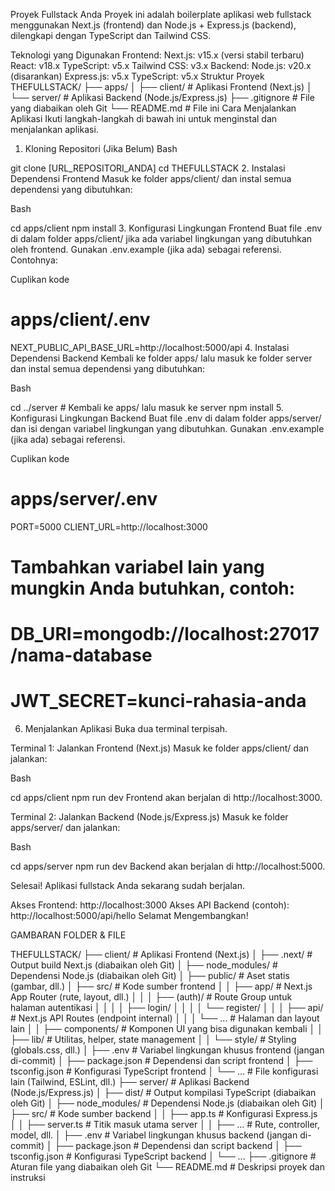 Proyek Fullstack Anda
Proyek ini adalah boilerplate aplikasi web fullstack menggunakan Next.js (frontend) dan Node.js + Express.js (backend), dilengkapi dengan TypeScript dan Tailwind CSS.

Teknologi yang Digunakan
Frontend:
Next.js: v15.x (versi stabil terbaru)
React: v18.x
TypeScript: v5.x
Tailwind CSS: v3.x
Backend:
Node.js: v20.x (disarankan)
Express.js: v5.x
TypeScript: v5.x
Struktur Proyek
THEFULLSTACK/
├── apps/
│   ├── client/          # Aplikasi Frontend (Next.js)
│   └── server/          # Aplikasi Backend (Node.js/Express.js)
├── .gitignore           # File yang diabaikan oleh Git
└── README.md            # File ini
Cara Menjalankan Aplikasi
Ikuti langkah-langkah di bawah ini untuk menginstal dan menjalankan aplikasi.

1. Kloning Repositori (Jika Belum)
Bash

git clone [URL_REPOSITORI_ANDA]
cd THEFULLSTACK
2. Instalasi Dependensi Frontend
Masuk ke folder apps/client/ dan instal semua dependensi yang dibutuhkan:

Bash

cd apps/client
npm install
3. Konfigurasi Lingkungan Frontend
Buat file .env di dalam folder apps/client/ jika ada variabel lingkungan yang dibutuhkan oleh frontend. Gunakan .env.example (jika ada) sebagai referensi. Contohnya:

Cuplikan kode

# apps/client/.env
NEXT_PUBLIC_API_BASE_URL=http://localhost:5000/api
4. Instalasi Dependensi Backend
Kembali ke folder apps/ lalu masuk ke folder server dan instal semua dependensi yang dibutuhkan:

Bash

cd ../server # Kembali ke apps/ lalu masuk ke server
npm install
5. Konfigurasi Lingkungan Backend
Buat file .env di dalam folder apps/server/ dan isi dengan variabel lingkungan yang dibutuhkan. Gunakan .env.example (jika ada) sebagai referensi.

Cuplikan kode

# apps/server/.env
PORT=5000
CLIENT_URL=http://localhost:3000
# Tambahkan variabel lain yang mungkin Anda butuhkan, contoh:
# DB_URI=mongodb://localhost:27017/nama-database
# JWT_SECRET=kunci-rahasia-anda
6. Menjalankan Aplikasi
Buka dua terminal terpisah.

Terminal 1: Jalankan Frontend (Next.js)
Masuk ke folder apps/client/ dan jalankan:

Bash

cd apps/client
npm run dev
Frontend akan berjalan di http://localhost:3000.

Terminal 2: Jalankan Backend (Node.js/Express.js)
Masuk ke folder apps/server/ dan jalankan:

Bash

cd apps/server
npm run dev
Backend akan berjalan di http://localhost:5000.

Selesai! Aplikasi fullstack Anda sekarang sudah berjalan.

Akses Frontend: http://localhost:3000
Akses API Backend (contoh): http://localhost:5000/api/hello
Selamat Mengembangkan!





GAMBARAN FOLDER & FILE

THEFULLSTACK/
├── client/          # Aplikasi Frontend (Next.js)
│   ├── .next/        # Output build Next.js (diabaikan oleh Git)
│   ├── node_modules/ # Dependensi Node.js (diabaikan oleh Git)
│   ├── public/       # Aset statis (gambar, dll.)
│   ├── src/          # Kode sumber frontend
│   │   ├── app/      # Next.js App Router (rute, layout, dll.)
│   │   │   ├── (auth)/  # Route Group untuk halaman autentikasi
│   │   │   │   ├── login/
│   │   │   │   └── register/
│   │   │   ├── api/   # Next.js API Routes (endpoint internal)
│   │   │   └── ...   # Halaman dan layout lain
│   │   ├── components/ # Komponen UI yang bisa digunakan kembali
│   │   ├── lib/       # Utilitas, helper, state management
│   │   └── style/     # Styling (globals.css, dll.)
│   ├── .env          # Variabel lingkungan khusus frontend (jangan di-commit)
│   ├── package.json    # Dependensi dan script frontend
│   ├── tsconfig.json   # Konfigurasi TypeScript frontend
│   └── ...           # File konfigurasi lain (Tailwind, ESLint, dll.)
├── server/          # Aplikasi Backend (Node.js/Express.js)
│   ├── dist/         # Output kompilasi TypeScript (diabaikan oleh Git)
│   ├── node_modules/ # Dependensi Node.js (diabaikan oleh Git)
│   ├── src/          # Kode sumber backend
│   │   ├── app.ts      # Konfigurasi Express.js
│   │   ├── server.ts   # Titik masuk utama server
│   │   ├── ...         # Rute, controller, model, dll.
│   ├── .env          # Variabel lingkungan khusus backend (jangan di-commit)
│   ├── package.json    # Dependensi dan script backend
│   ├── tsconfig.json   # Konfigurasi TypeScript backend
│   └── ...
├── .gitignore       # Aturan file yang diabaikan oleh Git
└── README.md        # Deskripsi proyek dan instruksi